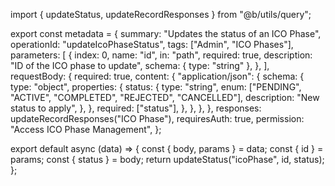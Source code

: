 import { updateStatus, updateRecordResponses } from "@b/utils/query";

export const metadata = {
  summary: "Updates the status of an ICO Phase",
  operationId: "updateIcoPhaseStatus",
  tags: ["Admin", "ICO Phases"],
  parameters: [
    {
      index: 0,
      name: "id",
      in: "path",
      required: true,
      description: "ID of the ICO phase to update",
      schema: { type: "string" },
    },
  ],
  requestBody: {
    required: true,
    content: {
      "application/json": {
        schema: {
          type: "object",
          properties: {
            status: {
              type: "string",
              enum: ["PENDING", "ACTIVE", "COMPLETED", "REJECTED", "CANCELLED"],
              description: "New status to apply",
            },
          },
          required: ["status"],
        },
      },
    },
  },
  responses: updateRecordResponses("ICO Phase"),
  requiresAuth: true,
  permission: "Access ICO Phase Management",
};

export default async (data) => {
  const { body, params } = data;
  const { id } = params;
  const { status } = body;
  return updateStatus("icoPhase", id, status);
};
